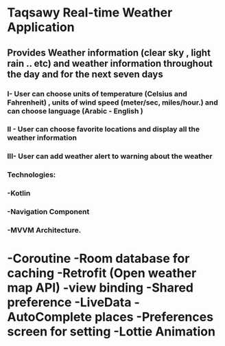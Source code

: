 # Taqsawy Real-time Weather Application

## Provides Weather information (clear sky , light rain .. etc) and weather information throughout the day and for the next seven days

### I- User can choose units of temperature (Celsius and Fahrenheit) , units of wind speed (meter/sec, miles/hour.) and can choose language (Arabic - English )
### II - User can choose favorite locations and display all the weather information 
### III- User can add weather alert to warning about the weather

### Technologies:
### -Kotlin
### -Navigation Component
### -MVVM Architecture.
-Coroutine
-Room database for caching
-Retrofit (Open weather map API)
-view binding
-Shared preference 
-LiveData
-AutoComplete places
-Preferences screen for setting
-Lottie Animation
============
